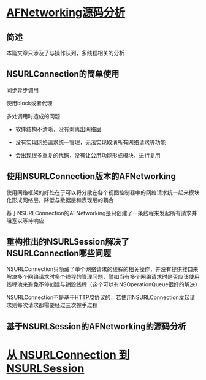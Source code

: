 # [AFNetworking源码分析](http://www.jianshu.com/p/8eac5b1975de)

## 简述

本篇文章只涉及了与操作队列，多线程相关的分析

## NSURLConnection的简单使用

同步异步调用

使用block或者代理

多处调用时造成的问题

* 软件结构不清晰，没有剥离出网络层

* 没有实现网络请求统一管理，无法实现取消所有网络请求等功能

* 会出现很多重复的代码，没有让公用功能形成模块，进行复用

## 使用NSURLConnection版本的AFNetworking

使用网络框架的好处在于可以将分散在各个视图控制器中的网络请求统一起来模块化形成网络层，降低与数据层和表现层的耦合

基于NSURLConnection的AFNetworking是只创建了一条线程来发起所有请求并阻塞以等待响应

## 重构推出的NSURLSession解决了NSURLConnection哪些问题

NSURLConnection只隐藏了单个网络请求的线程的相关操作，并没有提供接口来解决多个网络请求时多个线程的管理问题，譬如当有多个网络请求时是否应该使用线程池来避免不停创建与销毁线程（这个可以有NSOperationQueue很好的解决）

NSURLConnection不是基于HTTP/2协议的，若使用NSURLConnection发起请求则每次请求都需要经过三次握手过程

## 基于NSURLSession的AFNetworking的源码分析

# [从 NSURLConnection 到 NSURLSession](https://objccn.io/issue-5-4/)



